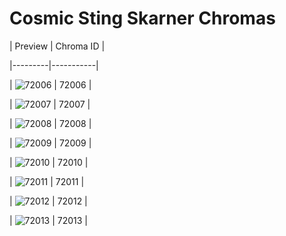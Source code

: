 # Cosmic Sting Skarner Chromas


| Preview | Chroma ID |

|---------|-----------|

| ![72006](https://raw.communitydragon.org/latest/plugins/rcp-be-lol-game-data/global/default/v1/champion-chroma-images/72/72006.png) | 72006 |

| ![72007](https://raw.communitydragon.org/latest/plugins/rcp-be-lol-game-data/global/default/v1/champion-chroma-images/72/72007.png) | 72007 |

| ![72008](https://raw.communitydragon.org/latest/plugins/rcp-be-lol-game-data/global/default/v1/champion-chroma-images/72/72008.png) | 72008 |

| ![72009](https://raw.communitydragon.org/latest/plugins/rcp-be-lol-game-data/global/default/v1/champion-chroma-images/72/72009.png) | 72009 |

| ![72010](https://raw.communitydragon.org/latest/plugins/rcp-be-lol-game-data/global/default/v1/champion-chroma-images/72/72010.png) | 72010 |

| ![72011](https://raw.communitydragon.org/latest/plugins/rcp-be-lol-game-data/global/default/v1/champion-chroma-images/72/72011.png) | 72011 |

| ![72012](https://raw.communitydragon.org/latest/plugins/rcp-be-lol-game-data/global/default/v1/champion-chroma-images/72/72012.png) | 72012 |

| ![72013](https://raw.communitydragon.org/latest/plugins/rcp-be-lol-game-data/global/default/v1/champion-chroma-images/72/72013.png) | 72013 |